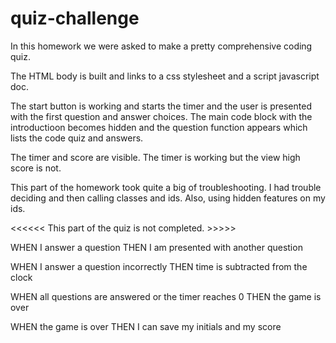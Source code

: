 # quiz-challenge

In this homework we were asked to make a pretty comprehensive coding quiz.

The HTML body is built and links to a css stylesheet and a script javascript doc.

The start button is working and starts the timer and the user is presented with the first question and answer choices. The main code block with the introductioon becomes hidden and the question function appears which lists the code quiz and answers.

The timer and score are visible. The timer is working but the view high score is not.

This part of the homework took quite a big of troubleshooting. I had trouble deciding and then calling classes and ids. Also, using hidden features on my ids.

<<<<<< This part of the quiz is not completed. >>>>>

WHEN I answer a question
THEN I am presented with another question

WHEN I answer a question incorrectly
THEN time is subtracted from the clock

WHEN all questions are answered or the timer reaches 0
THEN the game is over

WHEN the game is over
THEN I can save my initials and my score
